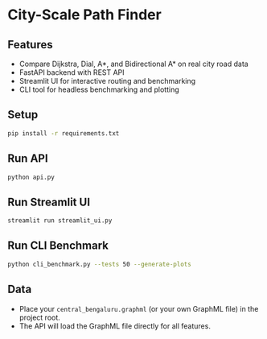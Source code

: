 # City-Scale Path Finder

## Features

- Compare Dijkstra, Dial, A*, and Bidirectional A* on real city road data
- FastAPI backend with REST API
- Streamlit UI for interactive routing and benchmarking
- CLI tool for headless benchmarking and plotting

## Setup

```bash
pip install -r requirements.txt
```

## Run API

```bash
python api.py
```

## Run Streamlit UI

```bash
streamlit run streamlit_ui.py
```

## Run CLI Benchmark

```bash
python cli_benchmark.py --tests 50 --generate-plots
```

## Data

- Place your `central_bengaluru.graphml` (or your own GraphML file) in the project root.
- The API will load the GraphML file directly for all features.
